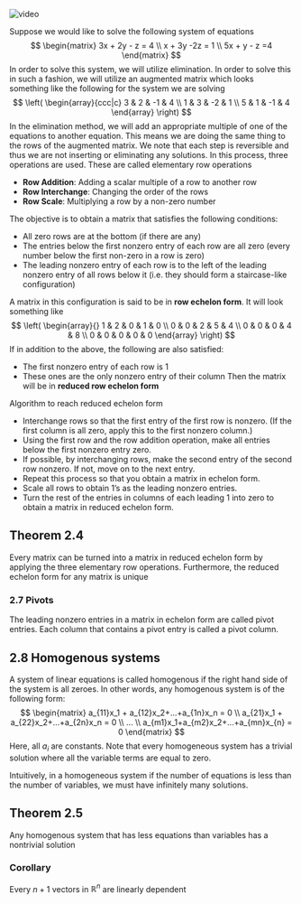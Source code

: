 ![video](https://www.youtube.com/watch?v=a6rYNze3Zfw&ab_channel=MathCoursesbyDr.Ebrahimian)

Suppose we would like to solve the following system of equations
$$
\begin{matrix}
3x + 2y - z = 4 \\
x + 3y -2z = 1 \\
5x + y - z =4
\end{matrix}
$$
In order to solve this system, we will utilize elimination. In order to solve this in such a fashion, we will utilize an augmented matrix which looks something like the following for the system we are solving 
$$
\left( 
    \begin{array}{ccc|c}
        3 & 2 & -1 & 4 \\
        1 & 3 & -2 & 1 \\
        5 & 1 & -1 & 4
    \end{array}
\right)
$$
In the elimination method, we will add an appropriate multiple of one of the equations to another equation. This means we are doing the same thing to the rows of the augmented matrix. We note that each step is reversible and thus we are not inserting or eliminating any solutions. In this process, three operations are used. These are called elementary row operations

- **Row Addition**: Adding a scalar multiple of a row to another row
- **Row Interchange**: Changing the order of the rows
- **Row Scale**: Multiplying a row by a non-zero number

The objective is to obtain a matrix that satisfies the following conditions:

- All zero rows are at the bottom (if there are any)
- The entries below the first nonzero entry of each row are all zero (every number below the first non-zero in a row is zero)
- The leading nonzero entry of each row is to the left of the leading nonzero entry of all rows below it (i.e. they should form a staircase-like configuration)

A matrix in this configuration is said to be in **row echelon form**. It will look something like
$$
\left( 
    \begin{array}{}
        1 & 2 & 0 & 1 & 0 \\
        0 & 0 & 2 & 5 & 4 \\
        0 & 0 & 0 & 4 & 8 \\
        0 & 0 & 0 & 0 & 0
    \end{array}
\right)
$$
If in addition to the above, the following are also satisfied:
- The first nonzero entry of each row is 1
- These ones are the only nonzero entry of their column
Then the matrix will be in **reduced row echelon form**

Algorithm to reach reduced echelon form 

- Interchange rows so that the first entry of the first row is nonzero. (If the first column is all zero, apply this to the first nonzero column.) 
- Using the first row and the row addition operation, make all entries below the first nonzero entry zero. 
- If possible, by interchanging rows, make the second entry of the second row nonzero. If not, move on to the next entry.
- Repeat this process so that you obtain a matrix in echelon form.  
- Scale all rows to obtain 1’s as the leading nonzero entries.
- Turn the rest of the entries in columns of each leading 1 into zero to obtain a matrix in reduced echelon form.
## Theorem 2.4
Every matrix can be turned into a matrix in reduced echelon form by applying the three elementary row operations. Furthermore, the reduced echelon form for any matrix is unique
### 2.7 Pivots
The leading nonzero entries in a matrix in echelon form are called pivot entries. Each column that contains a pivot entry is called a pivot column.
## 2.8 Homogenous systems
A system of linear equations is called homogenous if the right hand side of the system is all zeroes. In other words, any homogenous system is of the following form:
$$
\begin{matrix}
a_{11}x_1 + a_{12}x_2+...+a_{1n}x_n = 0 \\
a_{21}x_1 + a_{22}x_2+...+a_{2n}x_n = 0 \\
... \\
a_{m1}x_1+a_{m2}x_2+...+a_{mn}x_{n} = 0
\end{matrix}
$$Here, all $a_i$ are constants. Note that every homogeneous system has a trivial solution where all the variable terms are equal to zero.

Intuitively, in a homogeneous system if the number of equations is less than the number of variables, we must have infinitely many solutions.
## Theorem 2.5 
Any homogenous system that has less equations than variables has a nontrivial solution
### Corollary
Every $n+1$ vectors in $\mathbb{R}^n$ are linearly dependent


